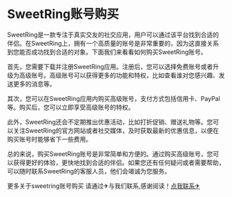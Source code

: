 # SweetRing账号购买

SweetRing是一款专注于真实交友的社交应用，用户可以通过该平台找到合适的伴侣。在SweetRing上，拥有一个高质量的账号是非常重要的，因为这直接关系到您能否成功找到合适的对象。下面我们来看看如何购买SweetRing账号。

首先，您需要下载并注册SweetRing应用。注册后，您可以选择免费账号或者升级为高级账号。高级账号可以获得更多的功能和特权，比如查看谁对您感兴趣、发送更多的消息等。

其次，您可以在SweetRing应用内购买高级账号，支付方式包括信用卡、PayPal等。购买后，您可以立即享受高级账号的特权。

此外，SweetRing还会不定期推出优惠活动，比如打折促销、赠送礼物等。您可以关注SweetRing的官方网站或者社交媒体，及时获取最新的优惠信息，以便在购买账号时能够省下一些费用。

总的来说，购买SweetRing账号是非常简单和方便的。通过购买高级账号，您可以获得更好的体验，更快地找到合适的伴侣。如果您还有任何疑问或者需要帮助，可以随时联系SweetRing的客服人员，他们会竭诚为您服务。

更多关于sweetring账号购买 请通过✈与我们联系,感谢阅读！[点我联系✈](https://auth.G208.com)